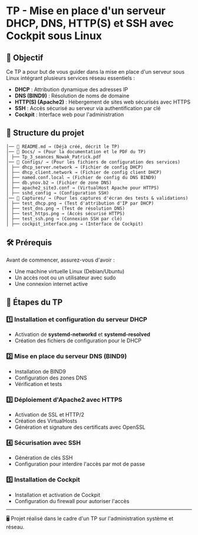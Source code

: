 # TP - Mise en place d'un serveur DHCP, DNS, HTTP(S) et SSH avec Cockpit sous Linux

## 📌 Objectif
Ce TP a pour but de vous guider dans la mise en place d'un serveur sous Linux intégrant plusieurs services réseau essentiels :
- **DHCP** : Attribution dynamique des adresses IP
- **DNS (BIND9)** : Résolution de noms de domaine
- **HTTP(S) (Apache2)** : Hébergement de sites web sécurisés avec HTTPS
- **SSH** : Accès sécurisé au serveur via authentification par clé
- **Cockpit** : Interface web pour l'administration

## 📂 Structure du projet
```
│── 📄 README.md → (Déjà créé, décrit le TP)
│── 📂 Docs/ → (Pour la documentation et le PDF du TP)
│ ├── Tp_3_seances_Nowak_Patrick.pdf 
│── 📂 Configs/ → (Pour les fichiers de configuration des services)
│ ├── dhcp_server.network → (Fichier de config DHCP)
│ ├── dhcp_client.network → (Fichier de config client DHCP)
│ ├── named.conf.local → (Fichier de config du DNS BIND9)
│ ├── db.ynov.b2 → (Fichier de zone DNS)
│ ├── apache2_site3.conf → (VirtualHost Apache pour HTTPS)
│ ├── sshd_config → (Configuration SSH)
│── 📂 Captures/ → (Pour les captures d'écran des tests & validations)
│ ├── test_dhcp.png → (Test d'attribution d'IP par DHCP)
│ ├── test_dns.png → (Test de résolution DNS)
│ ├── test_https.png → (Accès sécurisé HTTPS)
│ ├── test_ssh.png → (Connexion SSH par clé)
│ ├── cockpit_interface.png → (Interface de Cockpit)
```

## 🛠️ Prérequis
Avant de commencer, assurez-vous d'avoir :
- Une machine virtuelle Linux (Debian/Ubuntu)
- Un accès root ou un utilisateur avec sudo
- Une connexion internet active

## 🚀 Étapes du TP
### 1️⃣ Installation et configuration du serveur DHCP
- Activation de **systemd-networkd** et **systemd-resolved**
- Création des fichiers de configuration pour le DHCP

### 2️⃣ Mise en place du serveur DNS (BIND9)
- Installation de BIND9
- Configuration des zones DNS
- Vérification et tests

### 3️⃣ Déploiement d'Apache2 avec HTTPS
- Activation de SSL et HTTP/2
- Création des VirtualHosts
- Génération et signature des certificats avec OpenSSL

### 4️⃣ Sécurisation avec SSH
- Génération de clés SSH
- Configuration pour interdire l'accès par mot de passe

### 5️⃣ Installation de Cockpit
- Installation et activation de Cockpit
- Configuration du firewall pour autoriser l'accès
---
🖥️ Projet réalisé dans le cadre d'un TP sur l'administration système et réseau.

